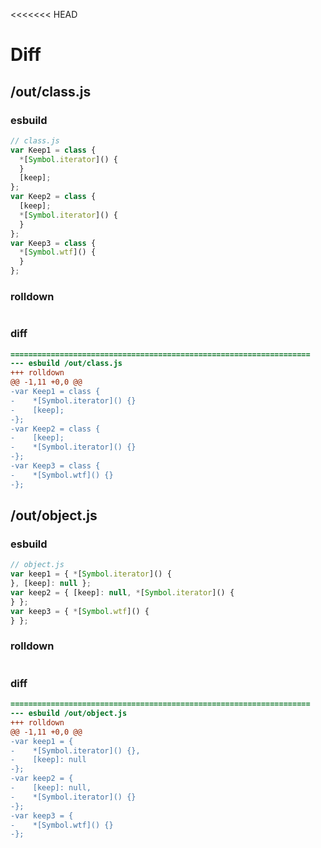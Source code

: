 <<<<<<< HEAD
# Diff
## /out/class.js
### esbuild
```js
// class.js
var Keep1 = class {
  *[Symbol.iterator]() {
  }
  [keep];
};
var Keep2 = class {
  [keep];
  *[Symbol.iterator]() {
  }
};
var Keep3 = class {
  *[Symbol.wtf]() {
  }
};
```
### rolldown
```js

```
### diff
```diff
===================================================================
--- esbuild	/out/class.js
+++ rolldown	
@@ -1,11 +0,0 @@
-var Keep1 = class {
-    *[Symbol.iterator]() {}
-    [keep];
-};
-var Keep2 = class {
-    [keep];
-    *[Symbol.iterator]() {}
-};
-var Keep3 = class {
-    *[Symbol.wtf]() {}
-};

```
## /out/object.js
### esbuild
```js
// object.js
var keep1 = { *[Symbol.iterator]() {
}, [keep]: null };
var keep2 = { [keep]: null, *[Symbol.iterator]() {
} };
var keep3 = { *[Symbol.wtf]() {
} };
```
### rolldown
```js

```
### diff
```diff
===================================================================
--- esbuild	/out/object.js
+++ rolldown	
@@ -1,11 +0,0 @@
-var keep1 = {
-    *[Symbol.iterator]() {},
-    [keep]: null
-};
-var keep2 = {
-    [keep]: null,
-    *[Symbol.iterator]() {}
-};
-var keep3 = {
-    *[Symbol.wtf]() {}
-};

```